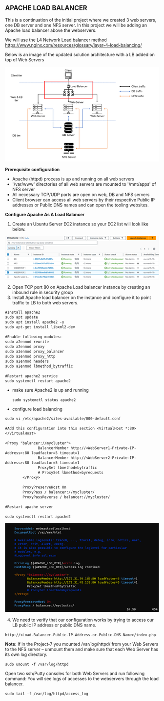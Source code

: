 ## **APACHE LOAD BALANCER**

This is a continuation of the initial project where we created 3 web servers, one DB server and one NFS server. In this project we will be adding an Apache load balancer above the webservers.

We will use the L4 Network Load balancer method https://www.nginx.com/resources/glossary/layer-4-load-balancing/ 

Below is an image of the updated solution architecture with a LB added on top of Web Servers

![infrastructure](./images/infrastructue.PNG)

**Prerequisite configuration**
- Apache (httpd) process is up and running on all web servers
- '/var/www' directories of all web servers are mounted to '/mnt/apps' of NFS server
- All necessary TCP/UDP ports are open on web, DB and NFS servers
- Client browser can access all web servers by their respective Public IP addresses or Public DNS names and can open the tooling websites.

**Configure Apache As A Load Balancer**

1. Create an Ubuntu Server EC2 instance so your EC2 list will look like below.

![EC2 instances](./images/EC2.PNG)

2. Open TCP port 80 on Apache Load balancer instance by creating an inbound rule in security group
3. Install Apache load balancer on the instance and configure it to point traffic to LB to both web servers.

``````
#Install apache2
sudo apt update
sudo apt install apache2 -y
sudo apt-get install libxml2-dev

#Enable following modules:
sudo a2enmod rewrite
sudo a2enmod proxy
sudo a2enmod proxy_balancer
sudo a2enmod proxy_http
sudo a2enmod headers
sudo a2enmod lbmethod_bytraffic

#Restart apache2 service
sudo systemctl restart apache2
``````

- make sure Apache2 is up and running 

    `sudo systemctl status apache2`

- configure load balancing 

``````
sudo vi /etc/apache2/sites-available/000-default.conf

#Add this configuration into this section <VirtualHost *:80>  </VirtualHost>

<Proxy "balancer://mycluster">
               BalancerMember http://<WebServer1-Private-IP-Address>:80 loadfactor=5 timeout=1
               BalancerMember http://<WebServer2-Private-IP-Address>:80 loadfactor=5 timeout=1
               ProxySet lbmethod=bytraffic
               # ProxySet lbmethod=byrequests
        </Proxy>

        ProxyPreserveHost On
        ProxyPass / balancer://mycluster/
        ProxyPassReverse / balancer://mycluster/

#Restart apache server

sudo systemctl restart apache2
``````
![LB configuration](./images/LB%20config.PNG)

4. We need to verify that our configuration works by trying to access our LB public IP address or public DNS name.

`http://<Load-Balancer-Public-IP-Address-or-Public-DNS-Name>/index.php`

**Note:** If in the Project-7 you mounted /var/log/httpd/ from your Web Servers to the NFS server – unmount them and make sure that each Web Server has its own log directory.

`sudo umount -f /var/log/httpd`

Open two ssh/Putty consoles for both Web Servers and run following command: You will see logs of accesses to the webservers through the load balancer.

`sudo tail -f /var/log/httpd/access_log`


